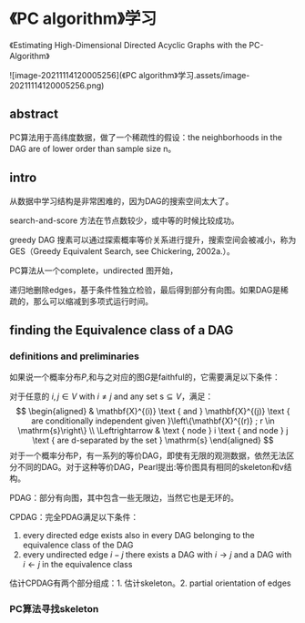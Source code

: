 # 《PC algorithm》学习

《Estimating High-Dimensional Directed Acyclic Graphs with the PC-Algorithm》

![image-20211114120005256](《PC algorithm》学习.assets/image-20211114120005256.png)

## abstract

PC算法用于高纬度数据，做了一个稀疏性的假设：the neighborhoods in the DAG are of lower order than sample size n。

## intro

从数据中学习结构是非常困难的，因为DAG的搜索空间太大了。

search-and-score 方法在节点数较少，或中等的时候比较成功。

greedy DAG 搜素可以通过探索概率等价关系进行提升，搜索空间会被减小，称为GES（Greedy Equivalent Search, see Chickering, 2002a.）。

PC算法从一个complete，undirected 图开始，

递归地删除edges，基于条件性独立检验，最后得到部分有向图。如果DAG是稀疏的，那么可以缩减到多项式运行时间。

## finding the Equivalence class of a DAG

### definitions and preliminaries

如果说一个概率分布$P$,和与之对应的图$G$是faithful的，它需要满足以下条件：

对于任意的 $i, j \in V$ with $i \neq j$ and any set $\mathrm{s} \subseteq V$，满足：
$$
\begin{aligned}
& \mathbf{X}^{(i)} \text { and } \mathbf{X}^{(j)} \text { are conditionally independent given }\left\{\mathbf{X}^{(r)} ; r \in \mathrm{s}\right\} \\
\Leftrightarrow & \text { node } i \text { and node } j \text { are d-separated by the set } \mathrm{s}
\end{aligned}
$$
对于一个概率分布P，有一系列的等价DAG，即使有无限的观测数据，依然无法区分不同的DAG。对于这种等价DAG，Pearl提出:等价图具有相同的skeleton和v结构。

PDAG：部分有向图，其中包含一些无限边，当然它也是无环的。

CPDAG：完全PDAG满足以下条件：

1. every directed edge exists also in every DAG belonging to the equivalence class of the DAG
2. every undirected edge $i-j$ there exists a DAG with $i \rightarrow j$ and a DAG with $i \leftarrow j$ in the equivalence class

估计CPDAG有两个部分组成：1. 估计skeleton。2. partial orientation of edges

### PC算法寻找skeleton

